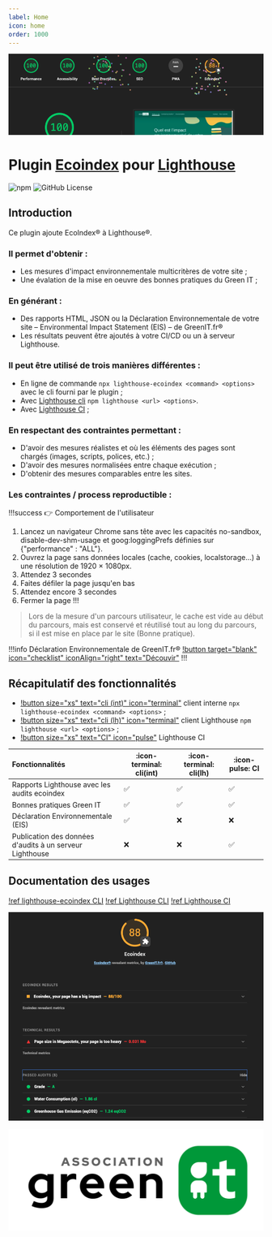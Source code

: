 ```yaml
---
label: Home
icon: home
order: 1000
---
```


![](./ecoindex-intro.png)

# Plugin [Ecoindex](https://www.ecoindex.fr) pour [Lighthouse](https://github.com/GoogleChrome/lighthouse)

![npm](https://img.shields.io/npm/v/lighthouse-plugin-ecoindex) ![GitHub License](https://img.shields.io/github/license/NovaGaia/lighthouse-plugin-ecoindex)

## Introduction

Ce plugin ajoute EcoIndex® à Lighthouse®.

### Il permet d'obtenir :

- Les mesures d'impact environnementale multicritères de votre site ;
- Une évalation de la mise en oeuvre des bonnes pratiques du Green IT ;

### En générant :

- Des rapports HTML, JSON ou la Déclaration Environnementale de votre site – Environmental Impact Statement (EIS) – de GreenIT.fr®
- Les résultats peuvent être ajoutés à votre CI/CD ou un à serveur Lighthouse.

### Il peut être utilisé de trois manières différentes :

- En ligne de commande `npx lighthouse-ecoindex <command> <options>` avec le cli fourni par le plugin ;
- Avec [Lighthouse cli](https://github.com/GoogleChrome/lighthouse#using-the-node-cli) `npm lighthouse <url> <options>`.
- Avec [Lighthouse CI](https://github.com/GoogleChrome/lighthouse-ci#readme) ;

### En respectant des contraintes permettant :

- D'avoir des mesures réalistes et où les éléments des pages sont chargés (images, scripts, polices, etc.) ;
- D'avoir des mesures normalisées entre chaque exécution ;
- D'obtenir des mesures comparables entre les sites.

### Les contraintes / process reproductible :

!!!success 👉 Comportement de l'utilisateur

1. Lancez un navigateur Chrome sans tête avec les capacités no-sandbox, disable-dev-shm-usage et goog:loggingPrefs définies sur {"performance" : "ALL"}.
2. Ouvrez la page sans données locales (cache, cookies, localstorage...) à une résolution de 1920 × 1080px.
3. Attendez 3 secondes
4. Faites défiler la page jusqu'en bas
5. Attendez encore 3 secondes
6. Fermer la page
   !!!

> Lors de la mesure d'un parcours utilisateur, le cache est vide au début du parcours, mais est conservé et réutilisé tout au long du parcours, si il est mise en place par le site (Bonne pratique).

!!!info Déclaration Environnementale de GreenIT.fr®
[!button target="blank" icon="checklist" iconAlign="right" text="Découvir"](https://declaration.greenit.fr/)
!!!

## Récapitulatif des fonctionnalités

- [!button size="xs" text="cli (int)" icon="terminal"](./guides/1-lighthouse-ecoindex-cli.md) client interne `npx lighthouse-ecoindex <command> <options>` ;
- [!button size="xs" text="cli (lh)" icon="terminal"](./guides/2-lighthouse-cli.md) client Lighthouse `npm lighthouse <url> <options>` ;
- [!button size="xs" text="CI" icon="pulse"](./guides/3-lighthouse-ci.md) Lighthouse CI

| Fonctionnalités                                          | :icon-terminal: cli(int) | :icon-terminal: cli(lh) | :icon-pulse: CI |
| :------------------------------------------------------- | ------------------------ | ----------------------- | --------------- |
| Rapports Lighthouse avec les audits ecoindex             | ✅                       | ✅                      | ✅              |
| Bonnes pratiques Green IT                                | ✅                       | ✅                      | ✅              |
| Déclaration Environnementale (EIS)                       | ✅                       | ❌                      | ❌              |
| Publication des données d'audits à un serveur Lighthouse | ❌                       | ❌                      | ✅              |

## Documentation des usages

[!ref lighthouse-ecoindex CLI](/guides/1-lighthouse-ecoindex-cli.md)
[!ref Lighthouse CLI](/guides/2-lighthouse-cli.md)
[!ref Lighthouse CI](/guides/3-lighthouse-ci.md)

![Details of plugin results](./ecoindex-results.png)

[![](./static/logo-asso-greenit.svg "Aller sur le site de l'association")](https://asso.greenit.fr/)
